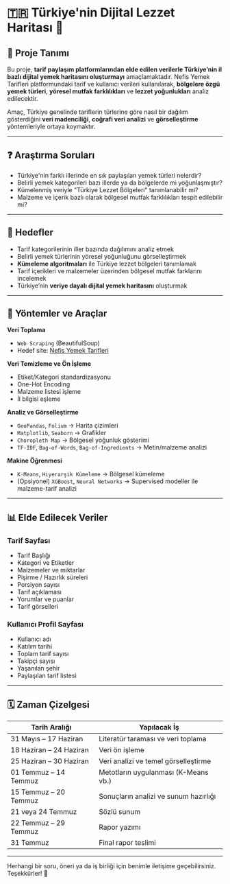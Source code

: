 # 🇹🇷 Türkiye'nin Dijital Lezzet Haritası 🍲

## 📌 Proje Tanımı

Bu proje, **tarif paylaşım platformlarından elde edilen verilerle Türkiye’nin il bazlı dijital yemek haritasını oluşturmayı** amaçlamaktadır. Nefis Yemek Tarifleri platformundaki tarif ve kullanıcı verileri kullanılarak, **bölgelere özgü yemek türleri**, **yöresel mutfak farklılıkları** ve **lezzet yoğunlukları** analiz edilecektir.

Amaç, Türkiye genelinde tariflerin türlerine göre nasıl bir dağılım gösterdiğini **veri madenciliği**, **coğrafi veri analizi** ve **görselleştirme** yöntemleriyle ortaya koymaktır.

---

## ❓ Araştırma Soruları

- Türkiye'nin farklı illerinde en sık paylaşılan yemek türleri nelerdir?  
- Belirli yemek kategorileri bazı illerde ya da bölgelerde mi yoğunlaşmıştır?  
- Kümelenmiş veriyle "Türkiye Lezzet Bölgeleri" tanımlanabilir mi?  
- Malzeme ve içerik bazlı olarak bölgesel mutfak farklılıkları tespit edilebilir mi?

---

## 🎯 Hedefler

- Tarif kategorilerinin iller bazında dağılımını analiz etmek  
- Belirli yemek türlerinin yöresel yoğunluğunu görselleştirmek  
- **Kümeleme algoritmaları** ile Türkiye lezzet bölgeleri tanımlamak  
- Tarif içerikleri ve malzemeler üzerinden bölgesel mutfak farklarını incelemek  
- Türkiye’nin **veriye dayalı dijital yemek haritasını** oluşturmak  

---

## 🧩 Yöntemler ve Araçlar

**Veri Toplama**  
- `Web Scraping` (BeautifulSoup)  
- Hedef site: [Nefis Yemek Tarifleri](https://www.nefisyemektarifleri.com/tarifler/)

**Veri Temizleme ve Ön İşleme**  
- Etiket/Kategori standardizasyonu  
- One-Hot Encoding  
- Malzeme listesi işleme  
- İl bilgisi eşleme

**Analiz ve Görselleştirme**  
- `GeoPandas`, `Folium` → Harita çizimleri  
- `Matplotlib`, `Seaborn` → Grafikler  
- `Choropleth Map` → Bölgesel yoğunluk gösterimi  
- `TF-IDF`, `Bag-of-Words`, `Bag-of-Ingredients` → Metin/malzeme analizi

**Makine Öğrenmesi**  
- `K-Means`, `Hiyerarşik Kümeleme` → Bölgesel kümeleme  
- (Opsiyonel) `XGBoost`, `Neural Networks` → Supervised modeller ile malzeme-tarif analizi

---

## 📊 Elde Edilecek Veriler

### Tarif Sayfası  
- Tarif Başlığı  
- Kategori ve Etiketler  
- Malzemeler ve miktarlar  
- Pişirme / Hazırlık süreleri  
- Porsiyon sayısı  
- Tarif açıklaması  
- Yorumlar ve puanlar  
- Tarif görselleri  

### Kullanıcı Profil Sayfası  
- Kullanıcı adı  
- Katılım tarihi  
- Toplam tarif sayısı  
- Takipçi sayısı  
- Yaşanılan şehir  
- Paylaşılan tarif listesi  

---


## 🗓 Zaman Çizelgesi

| Tarih Aralığı             | Yapılacak İş                                    |
|---------------------------|-------------------------------------------------|
| 31 Mayıs – 17 Haziran     | Literatür taraması ve veri toplama              |
| 18 Haziran – 24 Haziran   | Veri ön işleme                                  |
| 25 Haziran – 30 Haziran   | Veri analizi ve temel görselleştirme            |
| 01 Temmuz – 14 Temmuz     | Metotların uygulanması (K-Means vb.)            |
| 15 Temmuz – 20 Temmuz     | Sonuçların analizi ve sunum hazırlığı           |
| 21 veya 24 Temmuz         | Sözlü sunum                                     |
| 22 Temmuz – 29 Temmuz     | Rapor yazımı                                    |
| 31 Temmuz                 | Final rapor teslimi                             |

---

Herhangi bir soru, öneri ya da iş birliği için benimle iletişime geçebilirsiniz.  
Teşekkürler! 🙌